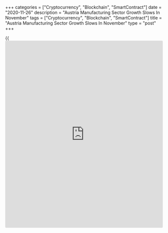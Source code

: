 +++
categories = ["Cryptocurrency", "Blockchain", "SmartContract"]
date = "2020-11-26"
description = "Austria Manufacturing Sector Growth Slows In November"
tags = ["Cryptocurrency", "Blockchain", "SmartContract"]
title = "Austria Manufacturing Sector Growth Slows In November"
type = "post"
+++

{{<iframe id="large-banner" src="https://www.bounty.group/#slide=16.0" width="100%" height="600" scrolling="no" style="border: 0px solid rgb(216, 221, 230); border-radius: 3px;">}}

Austria's manufacturing sector grew for the fifth month in a row in
November, but at a softer pace, survey results from IHS Markit showed on
Thursday.

The headline UniCredit Bank Austria Manufacturing Purchasing Managers'
Index fell to 51.7 in November from 54.0 in October. Any reading above
50 indicates expansion in the sector.

New order growth slowed in November as the new lockdown measures to halt
the spread of Covid-19 infection led to reduction in demand.

Output increased for the fifth month in a row in November, albeit at the
weakest pace in this sequence.

Firms expectations towards production for the next 12 months were
positive and the degree of confidence rose from the previous month,
remaining lower than in September.

Employment decreased in November and payroll numbers declined for the
ninth month in a row, albeit at a softer rate. Stocks of finished goods
declined to the lowest since February 2010.

Input prices rose in November with the rate of inflation rising quickest
since March last year. Factory gate charges rose for the second straight
month.

For comments and feedback [contact](https://www.playgroundfx.com/contact/): editorial@rtt[news](https://www.letsplayfx.com/blog/forex-news-website/).com

[Economic News][1]

 **What parts of the world are seeing the best (and worst) economic
performances lately? Click[here][2] to check out our [Econ Scorecard][2]
and find out! See up-to-the-moment [ranking](https://www.playgroundfx.com/blog/crypto-exchange-ranking/)s for the best and worst
performers in [GDP][2], [unemployment rate][3], [inflation][4] and much
more.**

   1. www.rtt[news](https://www.letsplayfx.com/blog/forex-news-website/).com/Content/EconomicNews.aspx
   2. www.rtt[news](https://www.letsplayfx.com/blog/forex-news-website/).com/economic-scorecard/world-rank/GDP/highest-performance.aspx
   3. www.rtt[news](https://www.letsplayfx.com/blog/forex-news-website/).com/economic-scorecard/world-rank/unemployment-rate/lowest-performance.aspx
   4. www.rtt[news](https://www.letsplayfx.com/blog/forex-news-website/).com/economic-scorecard/world-rank/CPI/highest-performance.aspx